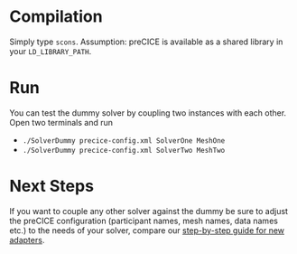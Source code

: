 # Compilation

Simply type `scons`. Assumption: preCICE is available as a shared library in your `LD_LIBRARY_PATH`.

# Run

You can test the dummy solver by coupling two instances with each other. Open two terminals and run
 * `./SolverDummy precice-config.xml SolverOne MeshOne`
 * `./SolverDummy precice-config.xml SolverTwo MeshTwo`

# Next Steps

If you want to couple any other solver against the dummy be sure to adjust the preCICE configuration (participant names, mesh names, data names etc.) to the needs of your solver, compare our [step-by-step guide for new adapters](https://github.com/precice/precice/wiki/Adapter-Example).
 
